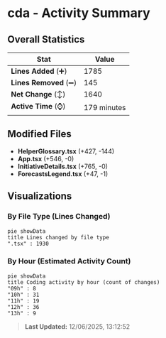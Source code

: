 # cda - Activity Summary 

## Overall Statistics

| Stat                   | Value                                                             |
| ---------------------- | ----------------------------------------------------------------- |
| **Lines Added** (➕)   | 1785                                          |
| **Lines Removed** (➖) | 145                                        |
| **Net Change** (↕)    | 1640                |
| **Active Time** (⌚)   | 179 minutes |


## Modified Files
- **HelperGlossary.tsx** (+427, -144)
- **App.tsx** (+546, -0)
- **InitiativeDetails.tsx** (+765, -0)
- **ForecastsLegend.tsx** (+47, -1)

## Visualizations

### By File Type (Lines Changed)

```mermaid
pie showData
title Lines changed by file type
".tsx" : 1930
```

### By Hour (Estimated Activity Count)

```mermaid
pie showData
title Coding activity by hour (count of changes)
"09h" : 8
"10h" : 31
"11h" : 19
"12h" : 36
"13h" : 9
```


> **Last Updated:** 12/06/2025, 13:12:52